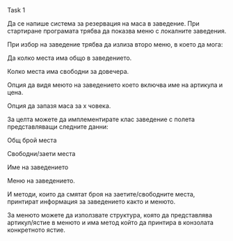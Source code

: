 Task 1

Да се напише система за резервация на маса в заведение. При стартиране програмата трябва да показва меню с локалните заведения. 

При избор на заведение трябва да излиза второ меню, в което да мога:

  Да колко места има общо в заведението.

  Колко места има свободни за довечера.

  Опция да видя меюто на заведението което включва име на артикула и цена.

  Опция да запазя маса за x човека.

За целта можете да имплементирате клас заведение с полета представляващи следните данни:

  Общ брой места

  Свободни/заети места

  Име на заведението

  Меню на заведението. 

И методи, които да смятат броя на заетите/свободните места, принтират информация за заведението както и менюто.

За менюто можете да използвате структура, която да представлява артикул/ястие в менюто и има метод който да принтира в конзолата конкретното ястие.
